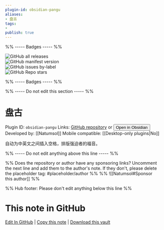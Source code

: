 ```yaml
---
plugin-id: obsidian-pangu
aliases:
- 盘古
tags: 
- 
publish: true
---
```


%% ----- Badges ----- %%

![GitHub all releases](https://img.shields.io/github/downloads/Natumsol/obsidian-pangu/total?color=573E7A&logo=github&style=for-the-badge)   
![GitHub manifest version](https://img.shields.io/github/manifest-json/v/Natumsol/obsidian-pangu?color=573E7A&logo=github&style=for-the-badge)   
![GitHub issues by-label](https://img.shields.io/github/issues/Natumsol/obsidian-pangu/help%20wanted?color=573E7A&logo=github&style=for-the-badge)   
![GitHub Repo stars](https://img.shields.io/github/stars/Natumsol/obsidian-pangu?color=573E7A&logo=github&style=for-the-badge)

%% ----- Badges ----- %%

%% ----- Do not edit this section ----- %%

# 盘古

Plugin ID: `obsidian-pangu`
Links: [GitHub repository](https://github.com/Natumsol/obsidian-pangu) or [<button id=HH>Open in Obsidian</button>](obsidian://show-plugin?id=obsidian-pangu)
Developed by: [[Natumsol]]
Mobile compatible: [[Desktop-only plugins|No]]

自动为中英文之间插入空格，排版强迫者的福音。

%% ----- Do not edit anything above this line ----- %% 

%% Does the repository or author have any sponsoring links? Uncomment the next line and add them to the author's note. If they don't, please delete the placeholder tag: #placeholder/author %%
%% ![[Natumsol#Sponsor this author]] %%

%% Hub footer: Please don't edit anything below this line %%

# This note in GitHub

<span class="git-footer">[Edit In GitHub](https://github.dev/obsidian-community/obsidian-hub/blob/main/02%20-%20Community%20Expansions/02.05%20All%20Community%20Expansions/Plugins/obsidian-pangu.md "git-hub-edit-note") | [Copy this note](https://raw.githubusercontent.com/obsidian-community/obsidian-hub/main/02%20-%20Community%20Expansions/02.05%20All%20Community%20Expansions/Plugins/obsidian-pangu.md "git-hub-copy-note") | [Download this vault](https://github.com/obsidian-community/obsidian-hub/archive/refs/heads/main.zip "git-hub-download-vault") </span>
